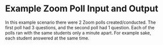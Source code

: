 # Example Zoom Poll Input and Output

In this example scenario there were 2 Zoom polls created/conducted. The first poll had 3 questions, and the second poll had 1 question. Each of the polls ran with the same students only a minute apart. For example sake, each student answered at the same time. 


